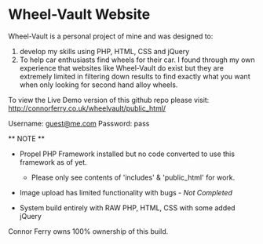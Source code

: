 # Wheel-Vault Website

Wheel-Vault is a personal project of mine and was designed to:
1) develop my skills using PHP, HTML, CSS and jQuery 
2) To help car enthusiasts find wheels for their car. I found through my own experience that websites like Wheel-Vault do exist but they are extremely limited in filtering down results to find exactly what you want when only looking for second hand alloy wheels. 

To view the Live Demo version of this github repo please visit:
http://connorferry.co.uk/wheelvault/public_html/

Username: guest@me.com 
Password: pass

** NOTE ** 

- Propel PHP Framework installed but no code converted to use this framework as of yet.
  - Please only see contents of 'includes' & 'public_html' for work.
- Image upload has limited functionality with bugs -  *Not Completed*

- System build entirely with RAW PHP, HTML, CSS with some added jQuery 


Connor Ferry owns 100% ownership of this build.
